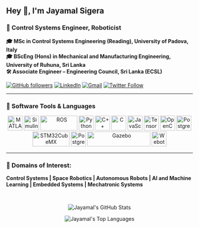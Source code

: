 ## Hey 👋, I'm Jayamal Sigera
### 🎯 Control Systems Engineer, Roboticist  
**🎓 MSc in Control Systems Engineering (Reading), University of Padova, Italy**  
**🎓 BScEng (Hons) in Mechanical and Manufacturing Engineering, University of Ruhuna, Sri Lanka**  
**🛠 Associate Engineer – Engineering Council, Sri Lanka (ECSL)**

[![GitHub followers](https://img.shields.io/github/followers/jayamalsigera?style=social)](https://github.com/jayamalsigera?tab=followers)
[![LinkedIn](https://img.shields.io/badge/LinkedIn-Jayamal%20Sigera-blue?logo=linkedin&style=social)](https://www.linkedin.com/in/jayamalsigera/)
[![Gmail](https://img.shields.io/badge/Email-jayamalsigeras@gmail.com-D14836?logo=gmail&style=social)](mailto:jayamalsigeras@gmail.com)
[![Twitter Follow](https://img.shields.io/twitter/follow/jayamal_sigera?style=social)](https://twitter.com/jayamal_sigera)

---

### 🧰 Software Tools & Languages
<p align="center">
  <img src="https://cdn.jsdelivr.net/gh/devicons/devicon/icons/matlab/matlab-original.svg" alt="MATLAB" width="40" height="40"/>
  <img src="https://upload.wikimedia.org/wikipedia/commons/3/36/Simulink_Logo_%28non-wordmark%29.png" alt="Simulink" width="40" height="40"/>
  <img src="https://upload.wikimedia.org/wikipedia/commons/b/bb/Ros_logo.svg" alt="ROS" width="100" height="40"/>
  <img src="https://cdn.jsdelivr.net/gh/devicons/devicon/icons/python/python-original.svg" alt="Python" width="40" height="40"/>
  <img src="https://cdn.jsdelivr.net/gh/devicons/devicon/icons/cplusplus/cplusplus-original.svg" alt="C++" width="40" height="40"/>
  <img src="https://cdn.jsdelivr.net/gh/devicons/devicon/icons/c/c-original.svg" alt="C" width="40" height="40"/>
  <img src="https://cdn.jsdelivr.net/gh/devicons/devicon/icons/javascript/javascript-original.svg" alt="JavaScript" width="40" height="40"/>
  <img src="https://cdn.jsdelivr.net/gh/devicons/devicon/icons/tensorflow/tensorflow-original.svg" alt="TensorFlow" width="40" height="40"/>
  <img src="https://cdn.jsdelivr.net/gh/devicons/devicon/icons/opencv/opencv-original.svg" alt="OpenCV" width="40" height="40"/>
  <img src="https://upload.wikimedia.org/wikipedia/commons/2/29/Postgresql_elephant.svg" alt="PostgreSQL" width="40" height="40"/>
  <img src="https://www.luisllamas.es/img/freertos-icon.svg" alt="STM32CubeMX" width="100" height="40"/>
  <img src="https://www.cphi-online.com/46/product/124/64/34/p0img_XL.jpg" alt="PostgreSQL" width="40" height="40"/>
  <img src="https://upload.wikimedia.org/wikipedia/commons/1/13/Gazebo_logo.svg" alt="Gazebo" width="170" height="40"/>
  <img src="https://c1.klipartz.com/pngpicture/30/353/sticker-png-web-design-webots-ladybird-beetle-insect-leaf-beetle-ladybug-thumbnail.png" alt="Webots" width="40" height="40"/>
</p>



---
### 🌱 Domains of Interest:
**Control Systems | Space Robotics | Autonomous Robots | AI and Machine Learning | Embedded Systems | Mechatronic Systems**

<br>
<p align="center">
  <img src="https://github-readme-stats.vercel.app/api?username=jayamalsigera&show_icons=true&theme=radical" alt="Jayamal's GitHub Stats" />
</p>
<p align="center">
  <img src="https://github-readme-stats.vercel.app/api/top-langs/?username=jayamalsigera&layout=compact&theme=radical" alt="Jayamal's Top Languages" />
</p>


